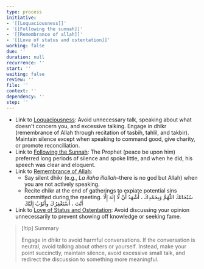 ```yaml
---
type: process
initiative:
- '[[Loquaciousness]]'
- '[[Following the sunnah]]'
- '[[Remembrance of allah]]'
- '[[Love of status and ostentation]]'
working: false
due: ''
duration: null
recurrence: ''
start: ''
waiting: false
review: ''
file: ''
context: ''
dependency: ''
step: ''
---
```


* Link to [Loquaciousness](Initiatives/bad%20traits/Loquaciousness.md): Avoid unnecessary talk, speaking about what doesn't concern you, and excessive talking. Engage in dhikr (remembrance of Allah through recitation of tasbih, tahlil, and takbir). Maintain silence except when speaking to command good, give charity, or promote reconciliation.
* Link to [Following the Sunnah](Initiatives/worship/Following%20the%20sunnah.md): The Prophet (peace be upon him) preferred long periods of silence and spoke little, and when he did, his speech was clear and eloquent.
* Link to [Remembrance of Allah](Initiatives/worship/Remembrance%20of%20allah.md):
	* Say silent dhikr (e.g., *La ilaha illallah*–there is no god but Allah) when you are not actively speaking.
	* Recite dhikr at the end of gatherings to expiate potential sins committed during the meeting. سُبْحَانَكَ اللّٰهُمَّ وَبِحَمْدِكَ ، أَشْهَدُ أَنْ لَّا إِلٰهَ إِلَّا أَنْتَ ، أَسْتَغْفِرُكَ وأَتُوْبُ إِلَيْكَ
* Link to [Love of Status and Ostentation](Initiatives/bad%20traits/Love%20of%20status%20and%20ostentation.md): Avoid discussing your opinion unnecessarily to prevent showing off knowledge or seeking fame.

> [!tip] Summary
> 
> Engage in dhikr to avoid harmful conversations. If the conversation is neutral, avoid talking about others or yourself. Instead, make your point succinctly, maintain silence, avoid excessive small talk, and redirect the discussion to something more meaningful.
